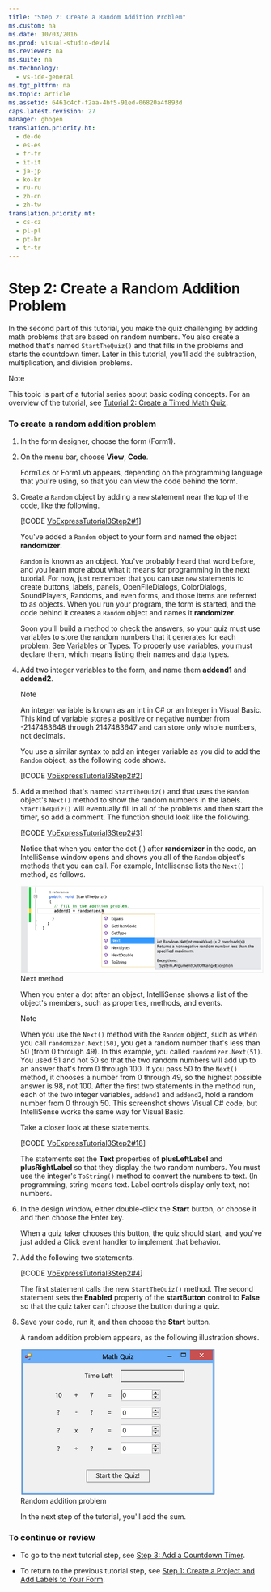 ```yaml
---
title: "Step 2: Create a Random Addition Problem"
ms.custom: na
ms.date: 10/03/2016
ms.prod: visual-studio-dev14
ms.reviewer: na
ms.suite: na
ms.technology: 
  - vs-ide-general
ms.tgt_pltfrm: na
ms.topic: article
ms.assetid: 6461c4cf-f2aa-4bf5-91ed-06820a4f893d
caps.latest.revision: 27
manager: ghogen
translation.priority.ht: 
  - de-de
  - es-es
  - fr-fr
  - it-it
  - ja-jp
  - ko-kr
  - ru-ru
  - zh-cn
  - zh-tw
translation.priority.mt: 
  - cs-cz
  - pl-pl
  - pt-br
  - tr-tr
---
```

# Step 2: Create a Random Addition Problem
In the second part of this tutorial, you make the quiz challenging by adding math problems that are based on random numbers. You also create a method that's named `StartTheQuiz()` and that fills in the problems and starts the countdown timer. Later in this tutorial, you'll add the subtraction, multiplication, and division problems.  
  
> [!NOTE]
>  This topic is part of a tutorial series about basic coding concepts. For an overview of the tutorial, see [Tutorial 2: Create a Timed Math Quiz](../VS_IDE/Tutorial-2--Create-a-Timed-Math-Quiz.md).  
  
### To create a random addition problem  
  
1.  In the form designer, choose the form (Form1).  
  
2.  On the menu bar, choose **View**, **Code**.  
  
     Form1.cs or Form1.vb appears, depending on the programming language that you're using, so that you can view the code behind the form.  
  
3.  Create a `Random` object by adding a `new` statement near the top of the code, like the following.  
  
     [!CODE [VbExpressTutorial3Step2#1](../CodeSnippet/VS_Snippets_VBCSharp/vbexpresstutorial3step2#1)]  
  
     You've added a `Random` object to your form and named the object **randomizer**.  
  
     `Random` is known as an object. You've probably heard that word before, and you learn more about what it means for programming in the next tutorial. For now, just remember that you can use `new` statements to create buttons, labels, panels, OpenFileDialogs, ColorDialogs, SoundPlayers, Randoms, and even forms, and those items are referred to as objects. When you run your program, the form is started, and the code behind it creates a `Random` object and names it **randomizer**.  
  
     Soon you'll build a method to check the answers, so your quiz must use variables to store the random numbers that it generates for each problem. See [Variables](../Topic/Variables%20in%20Visual%20Basic.md) or [Types](../Topic/Types%20\(C%23%20Programming%20Guide\).md). To properly use variables, you must declare them, which means listing their names and data types.  
  
4.  Add two integer variables to the form, and name them **addend1** and **addend2**.  
  
    > [!NOTE]
    >  An integer variable is known as an int in C# or an Integer in Visual Basic. This kind of variable stores a positive or negative number from -2147483648 through 2147483647 and can store only whole numbers, not decimals.  
  
     You use a similar syntax to add an integer variable as you did to add the `Random` object, as the following code shows.  
  
     [!CODE [VbExpressTutorial3Step2#2](../CodeSnippet/VS_Snippets_VBCSharp/vbexpresstutorial3step2#2)]  
  
5.  Add a method that's named `StartTheQuiz()` and that uses the `Random` object's `Next()` method to show the random numbers in the labels. `StartTheQuiz()` will eventually fill in all of the problems and then start the timer, so add a comment. The function should look like the following.  
  
     [!CODE [VbExpressTutorial3Step2#3](../CodeSnippet/VS_Snippets_VBCSharp/vbexpresstutorial3step2#3)]  
  
     Notice that when you enter the dot (.) after **randomizer** in the code, an IntelliSense window opens and shows you all of the `Random` object's methods that you can call. For example, Intellisense lists the `Next()` method, as follows.  
  
     ![Next method](../VS_IDE/media/Express_RandomWhite.png "Express_RandomWhite")  
Next method  
  
     When you enter a dot after an object, IntelliSense shows a list of the object's members, such as properties, methods, and events.  
  
    > [!NOTE]
    >  When you use the `Next()` method with the `Random` object, such as when you call `randomizer.Next(50)`, you get a random number that's less than 50 (from 0 through 49). In this example, you called `randomizer.Next(51)`. You used 51 and not 50 so that the two random numbers will add up to an answer that's from 0 through 100. If you pass 50 to the `Next()` method, it chooses a number from 0 through 49, so the highest possible answer is 98, not 100. After the first two statements in the method run, each of the two integer variables, `addend1` and `addend2`, hold a random number from 0 through 50. This screenshot shows Visual C# code, but IntelliSense works the same way for Visual Basic.  
  
     Take a closer look at these statements.  
  
     [!CODE [VbExpressTutorial3Step2#18](../CodeSnippet/VS_Snippets_VBCSharp/vbexpresstutorial3step2#18)]  
  
     The statements set the **Text** properties of **plusLeftLabel** and **plusRightLabel** so that they display the two random numbers. You must use the integer's `ToString()` method to convert the numbers to text. (In programming, string means text. Label controls display only text, not numbers.  
  
6.  In the design window, either double-click the **Start** button, or choose it and then choose the Enter key.  
  
     When a quiz taker chooses this button, the quiz should start, and you've just added a Click event handler to implement that behavior.  
  
7.  Add the following two statements.  
  
     [!CODE [VbExpressTutorial3Step2#4](../CodeSnippet/VS_Snippets_VBCSharp/vbexpresstutorial3step2#4)]  
  
     The first statement calls the new `StartTheQuiz()` method. The second statement sets the **Enabled** property of the **startButton** control to **False** so that the quiz taker can't choose the button during a quiz.  
  
8.  Save your code, run it, and then choose the **Start** button.  
  
     A random addition problem appears, as the following illustration shows.  
  
     ![Random addition problem](../VS_IDE/media/Express_AdditionProblem.png "Express_AdditionProblem")  
Random addition problem  
  
     In the next step of the tutorial, you'll add the sum.  
  
### To continue or review  
  
-   To go to the next tutorial step, see [Step 3: Add a Countdown Timer](../VS_IDE/Step-3--Add-a-Countdown-Timer.md).  
  
-   To return to the previous tutorial step, see [Step 1: Create a Project and Add Labels to Your Form](../VS_IDE/Step-1--Create-a-Project-and-Add-Labels-to-Your-Form.md).
